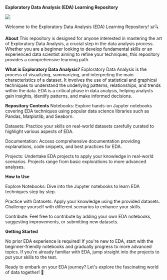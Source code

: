 **Exploratory Data Analysis (EDA) Learning Repository**

<img src="https://onpassive.com/blog/wp-content/uploads/2021/01/AI-Insideimage.gif">

Welcome to the Exploratory Data Analysis (EDA) Learning Repository! 📊🔍

**About**
This repository is designed for anyone interested in mastering the art of Exploratory Data Analysis, a crucial step in the data analysis process. Whether you are a beginner looking to develop fundamental skills or an experienced data scientist aiming to refine your techniques, this repository provides a comprehensive learning path.

**What is Exploratory Data Analysis?**
Exploratory Data Analysis is the process of visualizing, summarizing, and interpreting the main characteristics of a dataset. It involves the use of statistical and graphical techniques to understand the underlying patterns, relationships, and trends within the data. EDA is a critical phase in data analysis, helping analysts gain insights, identify patterns, and make informed decisions.

**Repository Contents**
Notebooks: Explore hands-on Jupyter notebooks covering EDA techniques using popular data science libraries such as Pandas, Matplotlib, and Seaborn.

Datasets: Practice your skills on real-world datasets carefully curated to highlight various aspects of EDA.

Documentation: Access comprehensive documentation providing explanations, code snippets, and best practices for EDA.

Projects: Undertake EDA projects to apply your knowledge in real-world scenarios. Projects range from basic explorations to more advanced analyses.

**How to Use**

Explore Notebooks: Dive into the Jupyter notebooks to learn EDA techniques step by step.

Practice with Datasets: Apply your knowledge using the provided datasets. Challenge yourself with different scenarios to enhance your skills.

Contribute: Feel free to contribute by adding your own EDA notebooks, suggesting improvements, or submitting new datasets.

**Getting Started**

No prior EDA experience is required! If you're new to EDA, start with the beginner-friendly notebooks and gradually progress to more advanced topics. If you're already familiar with EDA, jump straight into the projects to put your skills to the test.

Ready to embark on your EDA journey? Let's explore the fascinating world of data together! 🚀

